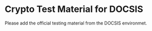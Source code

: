 # Crypto Test Material for DOCSIS

Please add the official testing material from the DOCSIS environmet.

